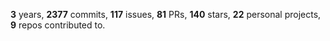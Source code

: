 **3** years, **2377** commits, **117** issues, **81** PRs, **140** stars, **22** personal projects, **9** repos contributed to.
